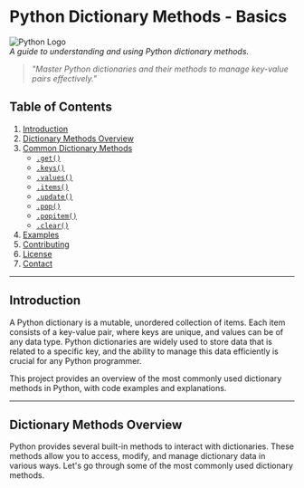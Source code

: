 # Python Dictionary Methods - Basics

![Python Logo](https://www.python.org/static/community_logos/python-logo.png)  
*A guide to understanding and using Python dictionary methods.*

> _"Master Python dictionaries and their methods to manage key-value pairs effectively."_

## Table of Contents

1. [Introduction](#introduction)
2. [Dictionary Methods Overview](#dictionary-methods-overview)
3. [Common Dictionary Methods](#common-dictionary-methods)
   - [`.get()`](#get)
   - [`.keys()`](#keys)
   - [`.values()`](#values)
   - [`.items()`](#items)
   - [`.update()`](#update)
   - [`.pop()`](#pop)
   - [`.popitem()`](#popitem)
   - [`.clear()`](#clear)
4. [Examples](#examples)
5. [Contributing](#contributing)
6. [License](#license)
7. [Contact](#contact)

---

## Introduction

A Python dictionary is a mutable, unordered collection of items. Each item consists of a key-value pair, where keys are unique, and values can be of any data type. Python dictionaries are widely used to store data that is related to a specific key, and the ability to manage this data efficiently is crucial for any Python programmer.

This project provides an overview of the most commonly used dictionary methods in Python, with code examples and explanations.

---

## Dictionary Methods Overview

Python provides several built-in methods to interact with dictionaries. These methods allow you to access, modify, and manage dictionary data in various ways. Let's go through some of the most commonly used dictionary methods.


